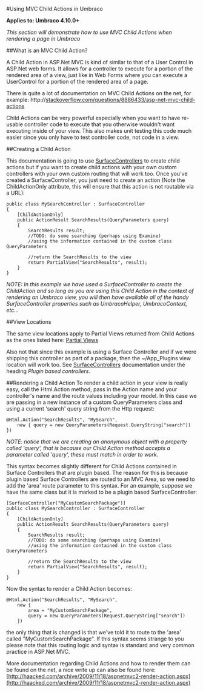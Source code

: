 #Using MVC Child Actions in Umbraco

**Applies to: Umbraco 4.10.0+**

_This section will demonstrate how to use MVC Child Actions when rendering a page in Umbraco_ 

##What is an MVC Child Action?

A Child Action in ASP.Net MVC is kind of similar to that of a User Control in ASP.Net web forms. It allows for a controller to execute for a portion of the rendered area of a view, just like in Web Forms where you can execute a UserControl for a portion of the rendered area of a page.

There is quite a lot of documentation on MVC Child Actions on the net, for example: http://[stackoverflow.com/questions/8886433/asp-net-mvc-child-actions](http://stackoverflow.com/questions/8886433/asp-net-mvc-child-actions)

Child Actions can be very powerful especially when you want to have re-usable controller code to execute that you otherwise wouldn't want executing inside of your view. This also makes unit testing this code much easier since you only have to test controller code, not code in a view.

##Creating a Child Action

This documentation is going to use [SurfaceControllers](surface-controllers.md) to create child actions but if you want to create child actions with your own custom controllers with your own custom routing that will work too. Once you've created a SurfaceController, you just need to create an action (Note the ChildActionOnly attribute, this will ensure that this action is not routable via a URL):

	public class MySearchController : SurfaceController 
	{
		[ChildActionOnly]
		public ActionResult SearchResults(QueryParameters query)
		{		
			SearchResults result;
			//TODO: do some searching (perhaps using Examine) 
			//using the information contained in the custom class QueryParameters
	
			//return the SearchResults to the view
			return PartialView("SearchResults", result);
		}
	}

*NOTE: In this example we have used a SurfaceController to create the ChildAction and so long as you are using this Child Action in the context of rendering an Umbraco view, you will then have available all of the handy SurfaceController properties such as UmbracoHelper, UmbracoContext, etc...*

##View Locations

The same view locations apply to Partial Views returned from Child Actions as the ones listed here: [Partial Views](partial-views.md)

Also not that since this example is using a Surface Controller and if we were shipping this controller as part of a package, then the ~/App_Plugins view location will work too. See  [SurfaceControllers](surface-controllers.md) documentation under the heading *Plugin based controllers*.

##Rendering a Child Action
To render a child action in your view is really easy, call the Html.Action method, pass in the Action name and your controller's name and the route values including your model. In this case we are passing in a new instance of a custom QueryParameters class and using a current 'search' query string from the Http request:

	@Html.Action("SearchResults", "MySearch", 
		new { query = new QueryParameters(Request.QueryString["search"]) })

*NOTE: notice that we are creating an anonymous object with a property called 'query', that is because our Child Action method accepts a parameter called 'query', these must match in order to work.*

This syntax becomes slightly different for Child Actions contained in Surface Controllers that are plugin based. The reason for this is because plugin based Surface Controllers are routed to an MVC Area, so we need to add the 'area' route parameter to this syntax. For an example, suppose we have the same class but it is marked to be a plugin based SurfaceController:

	[SurfaceController("MyCustomSearchPackage")]
	public class MySearchController : SurfaceController 
	{
		[ChildActionOnly]
		public ActionResult SearchResults(QueryParameters query)
		{		
			SearchResults result;
			//TODO: do some searching (perhaps using Examine) 
			//using the information contained in the custom class QueryParameters
	
			//return the SearchResults to the view
			return PartialView("SearchResults", result);
		}
	}

Now the syntax to render a Child Action becomes:

	@Html.Action("SearchResults", "MySearch", 
		new {
			area = "MyCustomSearchPackage", 
			query = new QueryParameters(Request.QueryString["search"]) 
		})

the only thing that is changed is that we've told it to route to the 'area' called "MyCustomSearchPackage". If this syntax seems strange to you please note that this routing logic and syntax is standard and very common practice in ASP.Net MVC.

More documentation regarding Child Actions and how to render them can be found on the net, a nice write up can also be found here: [http://haacked.com/archive/2009/11/18/aspnetmvc2-render-action.aspx](http://haacked.com/archive/2009/11/18/aspnetmvc2-render-action.aspx)